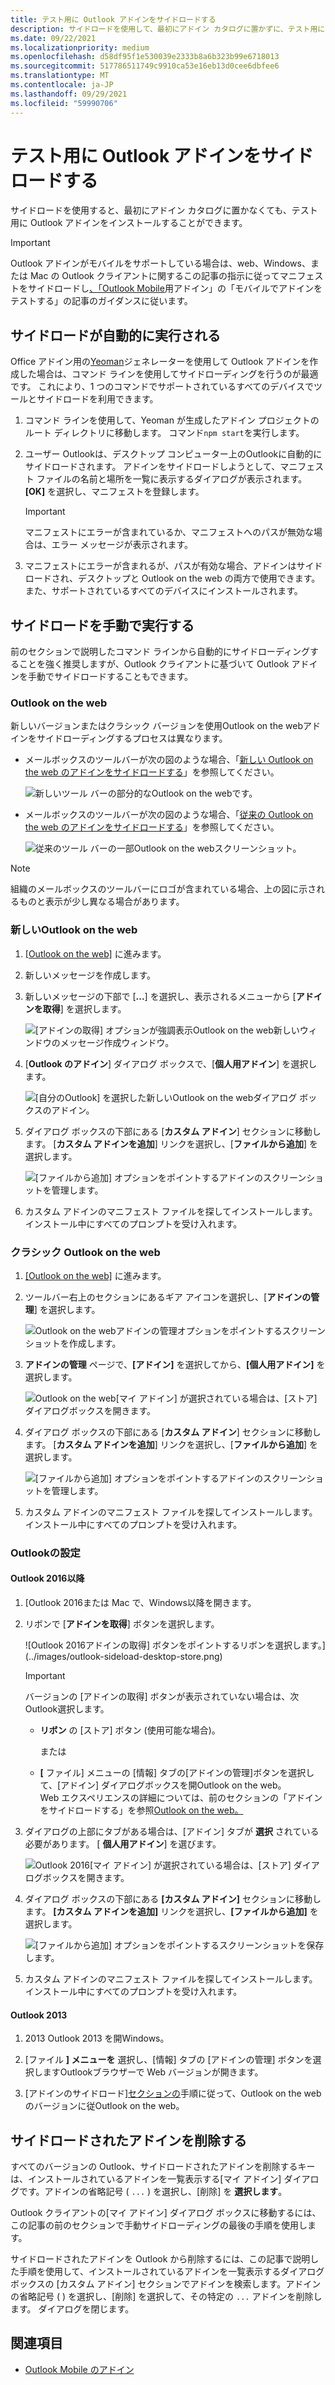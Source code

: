 ```yaml
---
title: テスト用に Outlook アドインをサイドロードする
description: サイドロードを使用して、最初にアドイン カタログに置かずに、テスト用に Outlook アドインをインストールします。
ms.date: 09/22/2021
ms.localizationpriority: medium
ms.openlocfilehash: d58df95f1e530039e2333b8a6b323b99e6718013
ms.sourcegitcommit: 517786511749c9910ca53e16eb13d0cee6dbfee6
ms.translationtype: MT
ms.contentlocale: ja-JP
ms.lasthandoff: 09/29/2021
ms.locfileid: "59990706"
---
```

# <a name="sideload-outlook-add-ins-for-testing"></a>テスト用に Outlook アドインをサイドロードする

サイドロードを使用すると、最初にアドイン カタログに置かなくても、テスト用に Outlook アドインをインストールすることができます。

> [!IMPORTANT]
> Outlook アドインがモバイルをサポートしている場合は、web、Windows、または Mac の Outlook クライアントに関するこの記事の指示に従ってマニフェストをサイドロードし[、「Outlook Mobile](outlook-mobile-addins.md#testing-your-add-ins-on-mobile)用アドイン」の「モバイルでアドインをテストする」の記事のガイダンスに従います。

## <a name="sideload-automatically"></a>サイドロードが自動的に実行される

Office アドイン用の[Yeoman](https://github.com/OfficeDev/generator-office)ジェネレーターを使用して Outlook アドインを作成した場合は、コマンド ラインを使用してサイドローディングを行うのが最適です。 これにより、1 つのコマンドでサポートされているすべてのデバイスでツールとサイドロードを利用できます。

1. コマンド ラインを使用して、Yeoman が生成したアドイン プロジェクトのルート ディレクトリに移動します。 コマンド`npm start`を実行します。

1. ユーザー Outlookは、デスクトップ コンピューター上のOutlookに自動的にサイドロードされます。 アドインをサイドロードしようとして、マニフェスト ファイルの名前と場所を一覧に表示するダイアログが表示されます。 **[OK]** を選択し、マニフェストを登録します。

    > [!IMPORTANT]
    > マニフェストにエラーが含まれているか、マニフェストへのパスが無効な場合は、エラー メッセージが表示されます。

1. マニフェストにエラーが含まれるが、パスが有効な場合、アドインはサイドロードされ、デスクトップと Outlook on the web の両方で使用できます。 また、サポートされているすべてのデバイスにインストールされます。

## <a name="sideload-manually"></a>サイドロードを手動で実行する

前のセクションで説明したコマンド ラインから自動的にサイドローディングすることを強く推奨しますが、Outlook クライアントに基づいて Outlook アドインを手動でサイドロードすることもできます。

### <a name="outlook-on-the-web"></a>Outlook on the web

新しいバージョンまたはクラシック バージョンを使用Outlook on the webアドインをサイドローディングするプロセスは異なります。

- メールボックスのツールバーが次の図のような場合、「[新しい Outlook on the web のアドインをサイドロードする](#new-outlook-on-the-web)」を参照してください。

    ![新しいツール バーの部分的なOutlook on the webです。](../images/outlook-on-the-web-new-toolbar.png)

- メールボックスのツールバーが次の図のような場合、「[従来の Outlook on the web のアドインをサイドロードする](#classic-outlook-on-the-web)」を参照してください。

    ![従来のツール バーの一部Outlook on the webスクリーンショット。](../images/outlook-on-the-web-classic-toolbar.png)

> [!NOTE]
> 組織のメールボックスのツールバーにロゴが含まれている場合、上の図に示されるものと表示が少し異なる場合があります。

### <a name="new-outlook-on-the-web"></a>新しいOutlook on the web

1. [[Outlook on the web]](https://outlook.office.com) に進みます。

1. 新しいメッセージを作成します。

1. 新しいメッセージの下部で [**...**] を選択し、表示されるメニューから [**アドインを取得**] を選択します。

    ![[アドインの取得] オプションが強調表示Outlook on the web新しいウィンドウのメッセージ作成ウィンドウ。](../images/outlook-on-the-web-new-get-add-ins.png)

1. [**Outlook のアドイン**] ダイアログ ボックスで、[**個人用アドイン**] を選択します。

    ![[自分のOutlook] を選択した新しいOutlook on the webダイアログ ボックスのアドイン。](../images/outlook-on-the-web-new-my-add-ins.png)

1. ダイアログ ボックスの下部にある [**カスタム アドイン**] セクションに移動します。 [**カスタム アドインを追加**] リンクを選択し、[**ファイルから追加**] を選択します。

    ![[ファイルから追加] オプションをポイントするアドインのスクリーンショットを管理します。](../images/outlook-sideload-desktop-add-from-file.png)

1. カスタム アドインのマニフェスト ファイルを探してインストールします。インストール中にすべてのプロンプトを受け入れます。

### <a name="classic-outlook-on-the-web"></a>クラシック Outlook on the web

1. [[Outlook on the web]](https://outlook.office.com) に進みます。

1. ツールバー右上のセクションにあるギア アイコンを選択し、[**アドインの管理**] を選択します。

    ![Outlook on the webアドインの管理オプションをポイントするスクリーンショットを作成します。](../images/outlook-sideload-web-manage-integrations.png)

1. **アドインの管理** ページで、**[アドイン]** を選択してから、**[個人用アドイン]** を選択します。

    ![Outlook on the web[マイ アドイン] が選択されている場合は、[ストア] ダイアログボックスを開きます。](../images/outlook-sideload-store-select-add-ins.png)

1. ダイアログ ボックスの下部にある [**カスタム アドイン**] セクションに移動します。 [**カスタム アドインを追加**] リンクを選択し、[**ファイルから追加**] を選択します。

    ![[ファイルから追加] オプションをポイントするアドインのスクリーンショットを管理します。](../images/outlook-sideload-desktop-add-from-file.png)

1. カスタム アドインのマニフェスト ファイルを探してインストールします。インストール中にすべてのプロンプトを受け入れます。

### <a name="outlook-on-the-desktop"></a>Outlookの設定

#### <a name="outlook-2016-or-later"></a>Outlook 2016以降

1. [Outlook 2016または Mac で、Windows以降を開きます。

1. リボンで [**アドインを取得**] ボタンを選択します。

    ![Outlook 2016アドインの取得] ボタンをポイントするリボンを選択します。](../images/outlook-sideload-desktop-store.png)

    > [!IMPORTANT]
    > バージョンの [アドインの取得] ボタンが表示されていない場合は、次Outlook選択します。
    >
    > - **リボン** の [ストア] ボタン (使用可能な場合)。
    >
    >   または
    >
    > - **[** ファイル] メニューの [情報] タブの[アドインの管理]ボタンを選択して、[アドイン] ダイアログボックスを開Outlook on the web。 <br>Web エクスペリエンスの詳細については、前のセクションの「アドインをサイドロードする」を参照[Outlook on the web。](#outlook-on-the-web)

1. ダイアログの上部にタブがある場合は、[アドイン] タブが **選択** されている必要があります。 [ **個人用アドイン**] を選びます。

    ![Outlook 2016[マイ アドイン] が選択されている場合は、[ストア] ダイアログボックスを開きます。](../images/outlook-sideload-store-select-add-ins.png)

1. ダイアログ ボックスの下部にある **[カスタム アドイン]** セクションに移動します。 **[カスタム アドインを追加]** リンクを選択し、**[ファイルから追加]** を選択します。

    ![[ファイルから追加] オプションをポイントするスクリーンショットを保存します。](../images/outlook-sideload-desktop-add-from-file.png)

1. カスタム アドインのマニフェスト ファイルを探してインストールします。インストール中にすべてのプロンプトを受け入れます。

#### <a name="outlook-2013"></a>Outlook 2013

1. 2013 Outlook 2013 を開Windows。

1. [ファイル **] メニューを** 選択し、[情報] タブの [アドインの管理] ボタンを選択しますOutlookブラウザーで Web バージョンが開きます。

1. [アドインのサイドロード][セクションの](#outlook-on-the-web)手順に従って、Outlook on the webのバージョンに従Outlook on the web。

## <a name="remove-a-sideloaded-add-in"></a>サイドロードされたアドインを削除する

すべてのバージョンの Outlook、サイドロードされたアドインを削除するキーは、インストールされているアドインを一覧表示する[マイ アドイン] ダイアログです。アドインの省略記号 ( `...` ) を選択し、[削除] を **選択します**。

Outlook クライアントの[マイ アドイン] ダイアログ ボックスに移動するには、この記事の前のセクションで手動[](#sideload-manually)サイドローディングの最後の手順を使用します。

サイドロードされたアドインを Outlook から削除するには、この記事で説明した手順を使用して、インストールされているアドインを一覧表示するダイアログボックスの [カスタム アドイン] セクションでアドインを検索します。アドインの省略記号 ( ) を選択し、[削除] を選択して、その特定の `...` アドインを削除します。  ダイアログを閉じます。

## <a name="see-also"></a>関連項目

- [Outlook Mobile のアドイン](outlook-mobile-addins.md)